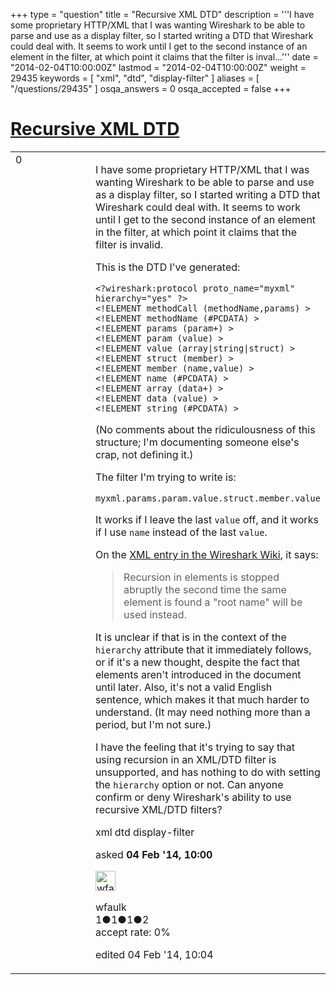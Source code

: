 +++
type = "question"
title = "Recursive XML DTD"
description = '''I have some proprietary HTTP/XML that I was wanting Wireshark to be able to parse and use as a display filter, so I started writing a DTD that Wireshark could deal with. It seems to work until I get to the second instance of an element in the filter, at which point it claims that the filter is inval...'''
date = "2014-02-04T10:00:00Z"
lastmod = "2014-02-04T10:00:00Z"
weight = 29435
keywords = [ "xml", "dtd", "display-filter" ]
aliases = [ "/questions/29435" ]
osqa_answers = 0
osqa_accepted = false
+++

<div class="headNormal">

# [Recursive XML DTD](/questions/29435/recursive-xml-dtd)

</div>

<div id="main-body">

<div id="askform">

<table id="question-table" style="width:100%;"><colgroup><col style="width: 50%" /><col style="width: 50%" /></colgroup><tbody><tr class="odd"><td style="width: 30px; vertical-align: top"><div class="vote-buttons"><div id="post-29435-score" class="post-score" title="current number of votes">0</div><div id="favorite-count" class="favorite-count"></div></div></td><td><div id="item-right"><div class="question-body"><p>I have some proprietary HTTP/XML that I was wanting Wireshark to be able to parse and use as a display filter, so I started writing a DTD that Wireshark could deal with. It seems to work until I get to the second instance of an element in the filter, at which point it claims that the filter is invalid.</p><p>This is the DTD I've generated:</p><pre><code>&lt;?wireshark:protocol proto_name=&quot;myxml&quot; hierarchy=&quot;yes&quot; ?&gt;
&lt;!ELEMENT methodCall (methodName,params) &gt;
&lt;!ELEMENT methodName (#PCDATA) &gt;
&lt;!ELEMENT params (param+) &gt;
&lt;!ELEMENT param (value) &gt;
&lt;!ELEMENT value (array|string|struct) &gt;
&lt;!ELEMENT struct (member) &gt;
&lt;!ELEMENT member (name,value) &gt;
&lt;!ELEMENT name (#PCDATA) &gt;
&lt;!ELEMENT array (data+) &gt;
&lt;!ELEMENT data (value) &gt;
&lt;!ELEMENT string (#PCDATA) &gt;</code></pre><p>(No comments about the ridiculousness of this structure; I'm documenting someone else's crap, not defining it.)</p><p>The filter I'm trying to write is:</p><pre><code>myxml.params.param.value.struct.member.value</code></pre><p>It works if I leave the last <code>value</code> off, and it works if I use <code>name</code> instead of the last <code>value</code>.</p><p>On the <a href="http://wiki.wireshark.org/XML">XML entry in the Wireshark Wiki</a>, it says:</p><blockquote><p>Recursion in elements is stopped abruptly the second time the same element is found a "root name" will be used instead.</p></blockquote><p>It is unclear if that is in the context of the <code>hierarchy</code> attribute that it immediately follows, or if it's a new thought, despite the fact that elements aren't introduced in the document until later. Also, it's not a valid English sentence, which makes it that much harder to understand. (It may need nothing more than a period, but I'm not sure.)</p><p>I have the feeling that it's trying to say that using recursion in an XML/DTD filter is unsupported, and has nothing to do with setting the <code>hierarchy</code> option or not. Can anyone confirm or deny Wireshark's ability to use recursive XML/DTD filters?</p></div><div id="question-tags" class="tags-container tags">xml dtd display-filter</div><div id="question-controls" class="post-controls"></div><div class="post-update-info-container"><div class="post-update-info post-update-info-user"><p>asked <strong>04 Feb '14, 10:00</strong></p><img src="https://secure.gravatar.com/avatar/b1fcb959367f49735c560606f5cfb5f1?s=32&amp;d=identicon&amp;r=g" class="gravatar" width="32" height="32" alt="wfaulk&#39;s gravatar image" /><p>wfaulk<br />
<span class="score" title="1 reputation points">1</span><span title="1 badges"><span class="badge1">●</span><span class="badgecount">1</span></span><span title="1 badges"><span class="silver">●</span><span class="badgecount">1</span></span><span title="2 badges"><span class="bronze">●</span><span class="badgecount">2</span></span><br />
<span class="accept_rate" title="Rate of the user&#39;s accepted answers">accept rate:</span> <span title="wfaulk has no accepted answers">0%</span></p></div><div class="post-update-info post-update-info-edited"><p>edited 04 Feb '14, 10:04</p></div></div><div id="comments-container-29435" class="comments-container"></div><div id="comment-tools-29435" class="comment-tools"></div><div class="clear"></div><div id="comment-29435-form-container" class="comment-form-container"></div><div class="clear"></div></div></td></tr></tbody></table>

</div>

</div>

